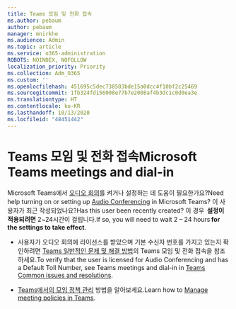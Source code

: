 ```yaml
---
title: Teams 모임 및 전화 접속
ms.author: pebaum
author: pebaum
manager: mnirkhe
ms.audience: Admin
ms.topic: article
ms.service: o365-administration
ROBOTS: NOINDEX, NOFOLLOW
localization_priority: Priority
ms.collection: Adm_O365
ms.custom: ''
ms.openlocfilehash: 451695c5dec738503bde15a0dcc4f10bf2c25469
ms.sourcegitcommit: 1fb324fd156008e77b7e2008af4b3dc1c0d0ea3e
ms.translationtype: HT
ms.contentlocale: ko-KR
ms.lasthandoff: 10/13/2020
ms.locfileid: "48451442"
---
```

# <a name="microsoft-teams-meetings-and-dial-in"></a><span data-ttu-id="05f2e-102">Teams 모임 및 전화 접속</span><span class="sxs-lookup"><span data-stu-id="05f2e-102">Microsoft Teams meetings and dial-in</span></span>

<span data-ttu-id="05f2e-103">Microsoft Teams에서 [오디오 회의](https://docs.microsoft.com/microsoftteams/audio-conferencing-in-office-365)를 켜거나 설정하는 데 도움이 필요한가요?</span><span class="sxs-lookup"><span data-stu-id="05f2e-103">Need help turning on or setting up [Audio Conferencing](https://docs.microsoft.com/microsoftteams/audio-conferencing-in-office-365) in Microsoft Teams?</span></span> <span data-ttu-id="05f2e-104">이 사용자가 최근 작성되었나요?</span><span class="sxs-lookup"><span data-stu-id="05f2e-104">Has this user been recently created?</span></span> <span data-ttu-id="05f2e-105">이 경우  **설정이 적용되려면** 2~24시간이 걸립니다.</span><span class="sxs-lookup"><span data-stu-id="05f2e-105">If so, you will need to wait 2 – 24 hours **for the settings to take effect**.</span></span>

- <span data-ttu-id="05f2e-106">사용자가 오디오 회의에 라이선스를 받았으며 기본 수신자 번호를 가지고 있는지 확인하려면 [Teams 일반적인 문제 및 해결 방법](https://docs.microsoft.com/microsoftteams/known-issues)의 Teams 모임 및 전화 접속을 참조하세요.</span><span class="sxs-lookup"><span data-stu-id="05f2e-106">To verify that the user is licensed for Audio Conferencing and has a Default Toll Number, see Teams meetings and dial-in in [Teams Common issues and resolutions](https://docs.microsoft.com/microsoftteams/known-issues).</span></span>

- <span data-ttu-id="05f2e-107">[Teams에서의 모임 정책 관리](https://docs.microsoft.com/microsoftteams/meeting-policies-in-teams) 방법을 알아보세요.</span><span class="sxs-lookup"><span data-stu-id="05f2e-107">Learn how to [Manage meeting policies in Teams](https://docs.microsoft.com/microsoftteams/meeting-policies-in-teams).</span></span> 

